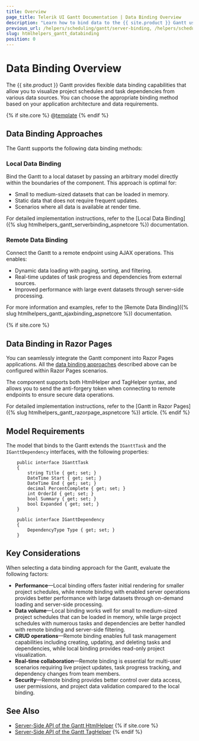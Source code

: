 ```yaml
---
title: Overview
page_title: Telerik UI Gantt Documentation | Data Binding Overview  
description: "Learn how to bind data to the {{ site.product }} Gantt using various data binding approaches."
previous_url: /helpers/scheduling/gantt/server-binding, /helpers/scheduling/gantt/binding
slug: htmlhelpers_gantt_databinding
position: 0
---
```


# Data Binding Overview

The {{ site.product }} Gantt provides flexible data binding capabilities that allow you to visualize project schedules and task dependencies from various data sources. You can choose the appropriate binding method based on your application architecture and data requirements.

{% if site.core %}
@[template](/_contentTemplates/core/json-serialization-note.md#json-serialization-note)
{% endif %}

## Data Binding Approaches

The Gantt supports the following data binding methods:

### Local Data Binding

Bind the Gantt to a local dataset by passing an arbitrary model directly within the boundaries of the component. This approach is optimal for:
- Small to medium-sized datasets that can be loaded in memory.
- Static data that does not require frequent updates.
- Scenarios where all data is available at render time.

For detailed implementation instructions, refer to the [Local Data Binding]({% slug htmlhelpers_gantt_serverbinding_aspnetcore %}) documentation.

### Remote Data Binding

Connect the Gantt to a remote endpoint using AJAX operations. This enables:
- Dynamic data loading with paging, sorting, and filtering.
- Real-time updates of task progress and dependencies from external sources.
- Improved performance with large event datasets through server-side processing.

For more information and examples, refer to the [Remote Data Binding]({% slug htmlhelpers_gantt_ajaxbinding_aspnetcore %}) documentation.

{% if site.core %}
## Data Binding in Razor Pages

You can seamlessly integrate the Gantt component into Razor Pages applications. All the [data binding approaches](#data-binding-approaches) described above can be configured within Razor Pages scenarios.

The component supports both HtmlHelper and TagHelper syntax, and allows you to send the anti-forgery token when connecting to remote endpoints to ensure secure data operations.

For detailed implementation instructions, refer to the [Gantt in Razor Pages]({% slug htmlhelpers_gantt_razorpage_aspnetcore %}) article.
{% endif %}

## Model Requirements

The model that binds to the Gantt extends the `IGanttTask` and the `IGanttDependency` interfaces, with the following properties: 

```IGanttTask
    public interface IGanttTask
    {
        string Title { get; set; }
        DateTime Start { get; set; }
        DateTime End { get; set; }
        decimal PercentComplete { get; set; }
        int OrderId { get; set; }
        bool Summary { get; set; }
        bool Expanded { get; set; }
    }
```

```IGanttDependency
    public interface IGanttDependency
    {
        DependencyType Type { get; set; }
    }
```

## Key Considerations

When selecting a data binding approach for the Gantt, evaluate the following factors:

* **Performance**&mdash;Local binding offers faster initial rendering for smaller project schedules, while remote binding with enabled server operations provides better performance with large datasets through on-demand loading and server-side processing.
* **Data volume**&mdash;Local binding works well for small to medium-sized project schedules that can be loaded in memory, while large project schedules with numerous tasks and dependencies are better handled with remote binding and server-side filtering.
* **CRUD operations**&mdash;Remote binding enables full task management capabilities including creating, updating, and deleting tasks and dependencies, while local binding provides read-only project visualization.
* **Real-time collaboration**&mdash;Remote binding is essential for multi-user scenarios requiring live project updates, task progress tracking, and dependency changes from team members.
* **Security**&mdash;Remote binding provides better control over data access, user permissions, and project data validation compared to the local binding.

## See Also

* [Server-Side API of the Gantt HtmlHelper](/api/gantt)
{% if site.core %}
* [Server-Side API of the Gantt TagHelper](/api/taghelpers/gantt)
{% endif %}
